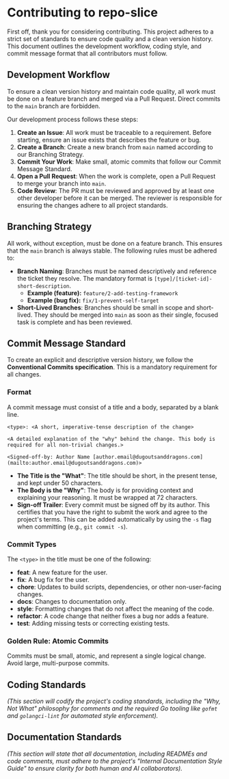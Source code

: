 # Contributing to repo-slice

First off, thank you for considering contributing. This project adheres to a strict set of standards to ensure code quality and a clean version history. This document outlines the development workflow, coding style, and commit message format that all contributors must follow.

## Development Workflow

To ensure a clean version history and maintain code quality, all work must be done on a feature branch and merged via a Pull Request. Direct commits to the `main` branch are forbidden.

Our development process follows these steps:

1.  **Create an Issue**: All work must be traceable to a requirement. Before starting, ensure an issue exists that describes the feature or bug.
2.  **Create a Branch**: Create a new branch from `main` named according to our Branching Strategy.
3.  **Commit Your Work**: Make small, atomic commits that follow our Commit Message Standard.
4.  **Open a Pull Request**: When the work is complete, open a Pull Request to merge your branch into `main`.
5.  **Code Review**: The PR must be reviewed and approved by at least one other developer before it can be merged. The reviewer is responsible for ensuring the changes adhere to all project standards.

## Branching Strategy

All work, without exception, must be done on a feature branch. This ensures that the `main` branch is always stable. The following rules must be adhered to:

* **Branch Naming**: Branches must be named descriptively and reference the ticket they resolve.  The mandatory format is `[type]/[ticket-id]-short-description`. 
    * **Example (feature):** `feature/2-add-testing-framework` 
    * **Example (bug fix):** `fix/1-prevent-self-target` 
* **Short-Lived Branches**: Branches should be small in scope and short-lived.  They should be merged into `main` as soon as their single, focused task is complete and has been reviewed. 

## Commit Message Standard

To create an explicit and descriptive version history, we follow the **Conventional Commits specification**.  This is a mandatory requirement for all changes. 

### Format

A commit message must consist of a title and a body, separated by a blank line. 

```
<type>: <A short, imperative-tense description of the change>

<A detailed explanation of the "why" behind the change. This body is
required for all non-trivial changes.>

<Signed-off-by: Author Name [author.email@dugoutsanddragons.com](mailto:author.email@dugoutsanddragons.com)>

```

* **The Title is the "What"**: The title should be short, in the present tense, and kept under 50 characters. 
* **The Body is the "Why"**: The body is for providing context and explaining your reasoning.  It must be wrapped at 72 characters. 
* **Sign-off Trailer**: Every commit must be signed off by its author.  This certifies that you have the right to submit the work and agree to the project's terms.  This can be added automatically by using the `-s` flag when committing (e.g., `git commit -s`). 

### Commit Types

The `<type>` in the title must be one of the following: 

* **feat**: A new feature for the user. 
* **fix**: A bug fix for the user. 
* **chore**: Updates to build scripts, dependencies, or other non-user-facing changes. 
* **docs**: Changes to documentation only. 
* **style**: Formatting changes that do not affect the meaning of the code. 
* **refactor**: A code change that neither fixes a bug nor adds a feature. 
* **test**: Adding missing tests or correcting existing tests. 

### Golden Rule: Atomic Commits

Commits must be small, atomic, and represent a single logical change.  Avoid large, multi-purpose commits. 

## Coding Standards

*(This section will codify the project's coding standards, including the "Why, Not What" philosophy for comments and the required Go tooling like `gofmt` and `golangci-lint` for automated style enforcement).*

## Documentation Standards

*(This section will state that all documentation, including READMEs and code comments, must adhere to the project's "Internal Documentation Style Guide" to ensure clarity for both human and AI collaborators).*